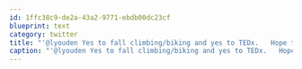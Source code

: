 ```yaml
---
id: 1ffc38c9-de2a-43a2-9771-ebdb00dc23cf
blueprint: text
category: twitter
title: "'@lyouden Yes to fall climbing/biking and yes to TEDx.   Hope to be in Canmore early oct-ish"
caption: "'@lyouden Yes to fall climbing/biking and yes to TEDx.   Hope to be in Canmore early oct-ish"
---
```

